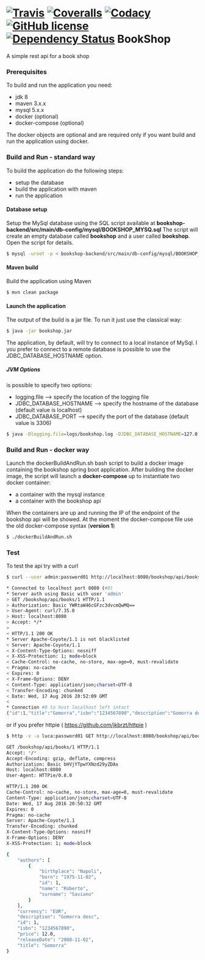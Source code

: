[![Travis](https://img.shields.io/travis/lucamartellucci/bookshop-backend.svg)](https://travis-ci.org/lucamartellucci/bookshop-backend)
[![Coveralls](https://img.shields.io/coveralls/lucamartellucci/bookshop-backend.svg)](https://coveralls.io/repos/lucamartellucci/bookshop-backend/badge.svg?branch=master&service=github)
[![Codacy](https://img.shields.io/codacy/109ed4181f9a4fd59d67ae6dadd362ce.svg)](https://www.codacy.com/app/luca-martellucci/bookshop-backend/dashboard)
[![GitHub license](https://img.shields.io/github/license/lucamartellucci/bookshop-backend.svg)](https://github.com/lucamartellucci/bookshop-backend/blob/master/LICENSE.md)
[![Dependency Status](https://www.versioneye.com/user/projects/57052558fcd19a0039f15cca/badge.svg?style=plastic)](https://www.versioneye.com/user/projects/57052558fcd19a0039f15cca)
BookShop
=============

A simple rest api for a book shop
### Prerequisites
To build and run the application you need:
* jdk 8
* maven 3.x.x
* mysql 5.x.x
* docker (optional)
* docker-compose (optional)
 
The docker objects are optional and are required only if you want build and run the application using docker.

### Build and Run - standard way
To build the application do the following steps:
* setup the database
* build the application with maven
* run the application

#### Database setup
Setup the MySql database using the SQL script available at **bookshop-backend/src/main/db-config/mysql/BOOKSHOP_MYSQ.sql**
The script will create an empty database called **bookshop** and a user called **bookshop**. Open the script for details.

```sh
$ mysql -uroot -p < bookshop-backend/src/main/db-config/mysql/BOOKSHOP_MYSQ.sql
```
#### Maven build
Build the application using Maven
```sh
$ mvn clean package
```

#### Launch the application
The output of the build is a jar file. To run it just use the classical way:

```sh
$ java -jar bookshop.jar 
```
The application, by default, will try to connect to a local instance of MySql. I you prefer to connect to a remote database is possible to use the JDBC_DATABASE_HOSTNAME option.

##### JVM Options
is possible to specify two options:
* logging.file --> specify the location of the logging file
* JDBC_DATABASE_HOSTNAME --> specify the hostname of the database (default value is localhost)
* JDBC_DATABASE_PORT --> specify the port of the database (default value is 3306)

```sh
$ java -Dlogging.file=logs/bookshop.log -DJDBC_DATABASE_HOSTNAME=127.0.0.1 -DJDBC_DATABASE_PORT=3306 -jar bookshop.jar 
```

### Build and Run - docker way
Launch the dockerBuildAndRun.sh bash script to build a docker image containing the bookshop spring boot application.
After building the docker image, the script will launch a **docker-compose** up to instantiate two docker container:
* a container with the mysql instance
* a container with the bookshop api


When the containers are up and running the IP of the endpoint of the bookshop api will be showed.
At the moment the docker-compose file use the old docker-compose syntax (**version 1**) 

```sh
$ ./dockerBuildAndRun.sh
```
### Test
To test the api try with a curl
```sh
$ curl --user admin:password01 http://localhost:8080/bookshop/api/books/1

* Connected to localhost port 8080 (#0)
* Server auth using Basic with user 'admin'
> GET /bookshop/api/books/1 HTTP/1.1
> Authorization: Basic YWRtaW46cGFzc3dvcmQwMQ==
> User-Agent: curl/7.35.0
> Host: localhost:8080
> Accept: */*
> 
< HTTP/1.1 200 OK
* Server Apache-Coyote/1.1 is not blacklisted
< Server: Apache-Coyote/1.1
< X-Content-Type-Options: nosniff
< X-XSS-Protection: 1; mode=block
< Cache-Control: no-cache, no-store, max-age=0, must-revalidate
< Pragma: no-cache
< Expires: 0
< X-Frame-Options: DENY
< Content-Type: application/json;charset=UTF-8
< Transfer-Encoding: chunked
< Date: Wed, 17 Aug 2016 20:52:09 GMT
< 
* Connection #0 to host localhost left intact
{"id":1,"title":"Gomorra","isbn":"1234567890","description":"Gomorra desc","authors":[{"id":1,"name":"Roberto","surname":"Saviano","birthplace":"Napoli","born":"1975-11-02"}],"price":12.0,"releaseDate":"2008-11-02","currency":"EUR"}

```

or if you prefer httpie ( https://github.com/jkbrzt/httpie )
```sh
$ http -v -a luca:password01 GET http://localhost:8080/bookshop/api/books/1

GET /bookshop/api/books/1 HTTP/1.1
Accept: */*
Accept-Encoding: gzip, deflate, compress
Authorization: Basic bHVjYTpwYXNzd29yZDAx
Host: localhost:8080
User-Agent: HTTPie/0.8.0

HTTP/1.1 200 OK
Cache-Control: no-cache, no-store, max-age=0, must-revalidate
Content-Type: application/json;charset=UTF-8
Date: Wed, 17 Aug 2016 20:50:32 GMT
Expires: 0
Pragma: no-cache
Server: Apache-Coyote/1.1
Transfer-Encoding: chunked
X-Content-Type-Options: nosniff
X-Frame-Options: DENY
X-XSS-Protection: 1; mode=block

{
    "authors": [
        {
            "birthplace": "Napoli", 
            "born": "1975-11-02", 
            "id": 1, 
            "name": "Roberto", 
            "surname": "Saviano"
        }
    ], 
    "currency": "EUR", 
    "description": "Gomorra desc", 
    "id": 1, 
    "isbn": "1234567890", 
    "price": 12.0, 
    "releaseDate": "2008-11-02", 
    "title": "Gomorra"
}

```


